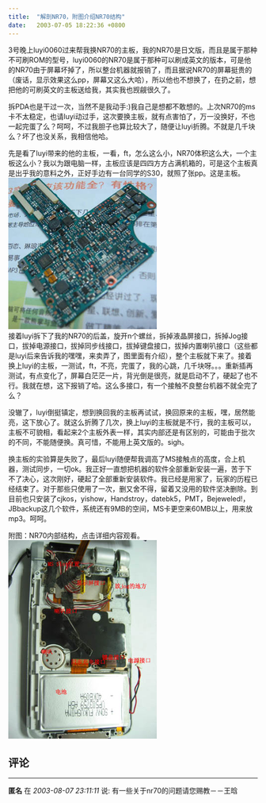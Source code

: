 ```yaml
---
title:  "解剖NR70，附图介绍NR70结构"
date:   2003-07-05 18:22:36 +0800
---
```


3号晚上luyi0060过来帮我换NR70的主板，我的NR70是日文版，而且是属于那种不可刷ROM的型号，luyi0060的NR70是属于那种可以刷成英文的版本，可是他的NR70由于屏幕坏掉了，所以整台机器就报销了，而且据说NR70的屏幕挺贵的（废话，显示效果这么pp，屏幕又这么大哈），所以他也不想换了，在扔之前，想把他的可刷英文的主板送给我，其实我也觊觎很久了。  

拆PDA也是干过一次，当然不是我动手:)我自己是想都不敢想的。上次NR70的ms卡不太稳定，也请luyi动过手，这次要换主板，就有点害怕了，万一没换好，不也一起完蛋了么？呵呵，不过我胆子也算比较大了，随便让luyi折腾。不就是几千块么？坏了也没关系，我相信他哈。  

先是看了luyi带来的他的主板，一看，ft，怎么这么小，NR70体积这么大，一个主板这么小？我以为跟电脑一样，主板应该是四四方方占满机箱的，可是这个主板真是出乎我的意料之外，正好手边有一台同学的S30，就照了张pp。这是主板。  
![](/images/2011/nr702/nr70mb.jpg)  
接着luyi拆下了我的NR70的后盖，旋开n个螺丝，拆掉液晶屏接口，拆掉Jog接口，拔掉电源接口，拔掉同步线接口，拔掉键盘接口，拔掉内置喇叭接口（这些都是luyi后来告诉我的嘿嘿，来卖弄了，图里面有介绍），整个主板就下来了。接着换上luyi的主板，一测试，ft，不亮，完蛋了，我的心跳，几千块呀。。。重新插再测试，有点变化了，屏幕白茫茫一片，背光倒是很亮，就是启动不了，硬起了也不行。我就在想，这下报销了哈。这么多接口，有一个接触不良整台机器不就全完了么？  

没辙了，luyi倒挺镇定，想到换回我的主板再试试，换回原来的主板，嘿，居然能亮，这下放心了。就这么折腾了几次，换上luyi的主板就是不行，我的主板可以，主板不可貌相，看起来2个主板外表一样，其实内部还是有区别的，可能由于批次的不同，不能随便换。真可惜，不能用上英文版的。sigh。  

换主板的实验算是失败了，最后luyi随便帮我调高了MS接触点的高度，合上机器，测试同步，一切ok。我正好一直想把机器的软件全部重新安装一遍，苦于下不了决心，这次刚好，硬起了全部重新安装软件。我已经是用家了，玩家的历程已经结束了。对于那些只使用了一次，删又舍不得，留着又没用的软件坚决删除。到目前也只安装了cjkos，yishow，Handstroy，datebk5，PMT，Bejeweled!，JBbackup这几个软件，系统还有9MB的空间，MS卡更空来60MB以上，用来放mp3。呵呵。  

附图：NR70内部结构，点击详细内容观看。  
![](/images/2011/nr702/nr70inside.jpg)

## 评论

*****
**匿名** 在 *2003-08-07 23:11:11* 说: 有一些关于nr70的问题请您赐教－－王晗


